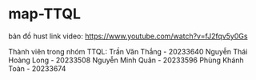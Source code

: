 # map-TTQL
bản đồ hust
link video: https://www.youtube.com/watch?v=fJ2fqv5y0Gs


Thành viên trong nhóm TTQL:
Trần Văn Thắng - 20233640
Nguyễn Thái Hoàng Long - 20233508
Nguyễn Minh Quân - 20233596
Phùng Khánh Toàn - 20233674
